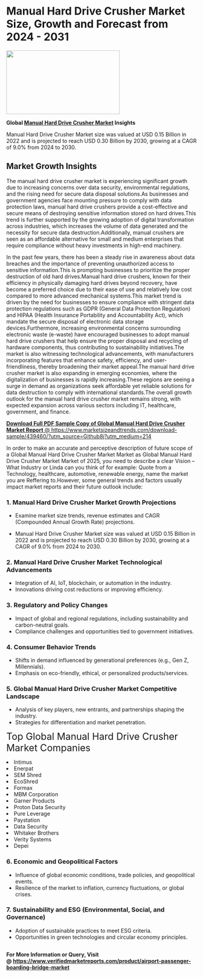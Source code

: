 <H1>Manual Hard Drive Crusher Market Size, Growth and Forecast from 2024 - 2031</H1><img class="aligncenter size-medium wp-image-584254" src="https://thirdeyenews.in/wp-content/uploads/2024/09/Global-Market-Research-300x168.jpeg" alt="" width="300" height="168" /><p><strong>Global&nbsp;<a href="https://www.marketsizeandtrends.com/download-sample/439460/?utm_source=Github8j?utm_medium=214">Manual Hard Drive Crusher Market</a> Insights</strong></p><p>Manual Hard Drive Crusher Market size was valued at USD 0.15 Billion in 2022 and is projected to reach USD 0.30 Billion by 2030, growing at a CAGR of 9.0% from 2024 to 2030.</p><p><h2>Market Growth Insights</h2> <p>The manual hard drive crusher market is experiencing significant growth due to increasing concerns over data security, environmental regulations, and the rising need for secure data disposal solutions.As businesses and government agencies face mounting pressure to comply with data protection laws, manual hard drive crushers provide a cost-effective and secure means of destroying sensitive information stored on hard drives.This trend is further supported by the growing adoption of digital transformation across industries, which increases the volume of data generated and the necessity for secure data destruction.Additionally, manual crushers are seen as an affordable alternative for small and medium enterprises that require compliance without heavy investments in high-end machinery.</p> <p><a href="#"></a></p> <p>In the past few years, there has been a steady rise in awareness about data breaches and the importance of preventing unauthorized access to sensitive information.This is prompting businesses to prioritize the proper destruction of old hard drives.Manual hard drive crushers, known for their efficiency in physically damaging hard drives beyond recovery, have become a preferred choice due to their ease of use and relatively low cost compared to more advanced mechanical systems.This market trend is driven by the need for businesses to ensure compliance with stringent data protection regulations such as GDPR (General Data Protection Regulation) and HIPAA (Health Insurance Portability and Accountability Act), which mandate the secure disposal of electronic data storage devices.Furthermore, increasing environmental concerns surrounding electronic waste (e-waste) have encouraged businesses to adopt manual hard drive crushers that help ensure the proper disposal and recycling of hardware components, thus contributing to sustainability initiatives.The market is also witnessing technological advancements, with manufacturers incorporating features that enhance safety, efficiency, and user-friendliness, thereby broadening their market appeal.The manual hard drive crusher market is also expanding in emerging economies, where the digitalization of businesses is rapidly increasing.These regions are seeing a surge in demand as organizations seek affordable yet reliable solutions for data destruction to comply with international standards.The overall growth outlook for the manual hard drive crusher market remains strong, with expected expansion across various sectors including IT, healthcare, government, and finance.<p><a href="#"></p><p><span class=""><strong>Download Full PDF Sample Copy of Global Manual Hard Drive Crusher Market Report</strong> @ <a href="https://www.marketsizeandtrends.com/download-sample/439460/?utm_source=Github8j?utm_medium=214" target="_blank">https://www.marketsizeandtrends.com/download-sample/439460/?utm_source=Github8j?utm_medium=214</a></span></p><p>In order to make an accurate and perceptive description of future scope of a Global&nbsp;Manual Hard Drive Crusher Market Market as Global&nbsp;Manual Hard Drive Crusher Market Market of 2025, you need to describe a clear Vision &ndash; What Industry or Linda can you think of for example: Quote from a Technology, healthcare, automotive, renewable energy, name the market you are Reffering to.However, some general trends and factors usually impact market reports and their future outlook include:</p><h3>1.&nbsp;<strong>Manual Hard Drive Crusher Market Growth Projections</strong></h3><ul><li>Examine market size trends, revenue estimates and CAGR (Compounded Annual Growth Rate) projections.</li><li><p>Manual Hard Drive Crusher Market size was valued at USD 0.15 Billion in 2022 and is projected to reach USD 0.30 Billion by 2030, growing at a CAGR of 9.0% from 2024 to 2030.</p></li></ul><h3>2.&nbsp;<strong>Manual Hard Drive Crusher Market Technological Advancements</strong></h3><ul><li>Integration of AI, IoT, blockchain, or automation in the industry.</li><li>Innovations driving cost reductions or improving efficiency.</li></ul><h3>3.&nbsp;<strong>Regulatory and Policy Changes</strong></h3><ul><li>Impact of global and regional regulations, including sustainability and carbon-neutral goals.</li><li>Compliance challenges and opportunities tied to government initiatives.</li></ul><h3>4.&nbsp;<strong>Consumer Behavior Trends</strong></h3><ul><li>Shifts in demand influenced by generational preferences (e.g., Gen Z, Millennials).</li><li>Emphasis on eco-friendly, ethical, or personalized products/services.</li></ul><h3>5.&nbsp;<strong>Global Manual Hard Drive Crusher Market Competitive Landscape</strong></h3><ul><li>Analysis of key players, new entrants, and partnerships shaping the industry.</li><li>Strategies for differentiation and market penetration.</li></ul><p data-pm-slice="1 1 []"><span style="color: inherit; font-family: inherit; font-size: 25px;">Top Global Manual Hard Drive Crusher Market Companies</span></p><div class="" data-test-id=""><p><li>Intimus</li><li> Enerpat</li><li> SEM Shred</li><li> EcoShred</li><li> Formax</li><li> MBM Corporation</li><li> Garner Products</li><li> Proton Data Security</li><li> Pure Leverage</li><li> Paystation</li><li> Data Security</li><li> Whitaker Brothers</li><li> Verity Systems</li><li> Depei</li></p></div><h3>6.&nbsp;<strong>Economic and Geopolitical Factors</strong></h3><ul><li>Influence of global economic conditions, trade policies, and geopolitical events.</li><li>Resilience of the market to inflation, currency fluctuations, or global crises.</li></ul><h3>7.&nbsp;<strong>Sustainability and ESG (Environmental, Social, and Governance)</strong></h3><ul><li>Adoption of sustainable practices to meet ESG criteria.</li><li>Opportunities in green technologies and circular economy principles.</li></ul><h2><strong style="font-size: 14px;">For More Information or Query, Visit @&nbsp;</strong><a style="background-color: #ffffff; font-size: 14px;" href="https://www.marketsizeandtrends.com/report/manual-hard-drive-crusher-market/" target="_blank">https://www.verifiedmarketreports.com/product/airport-passenger-boarding-bridge-market</a></h2>